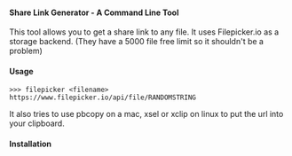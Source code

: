 #### Share Link Generator - A Command Line Tool
 
This tool allows you to get a share link to any file. It uses Filepicker.io as a storage backend. (They have a 5000 file free limit so it shouldn't be a problem)

#### Usage

    >>> filepicker <filename>
    https://www.filepicker.io/api/file/RANDOMSTRING

It also tries to use pbcopy on a mac, xsel or xclip on linux to put the url into your clipboard.


#### Installation



